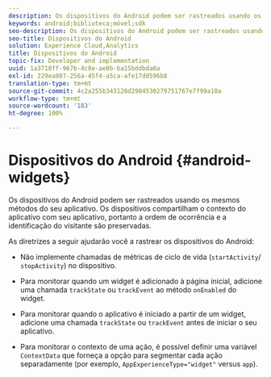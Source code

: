 ```yaml
---
description: Os dispositivos do Android podem ser rastreados usando os mesmos métodos do seu aplicativo. Os dispositivos compartilham o contexto do aplicativo com seu aplicativo, portanto a ordem de ocorrência e a identificação do visitante são preservadas.
keywords: android;biblioteca;móvel;sdk
seo-description: Os dispositivos do Android podem ser rastreados usando os mesmos métodos do seu aplicativo. Os dispositivos compartilham o contexto do aplicativo com seu aplicativo, portanto a ordem de ocorrência e a identificação do visitante são preservadas.
seo-title: Dispositivos do Android
solution: Experience Cloud,Analytics
title: Dispositivos do Android
topic-fix: Developer and implementation
uuid: 1a3718ff-967b-4c8e-ae0b-ba15bddbda0a
exl-id: 229ea987-256a-45f4-a5ca-afe17dd596b8
translation-type: tm+mt
source-git-commit: 4c2a255b343128d2904530279751767e7f99a10a
workflow-type: tm+mt
source-wordcount: '183'
ht-degree: 100%

---
```


# Dispositivos do Android {#android-widgets}

Os dispositivos do Android podem ser rastreados usando os mesmos métodos do seu aplicativo. Os dispositivos compartilham o contexto do aplicativo com seu aplicativo, portanto a ordem de ocorrência e a identificação do visitante são preservadas.

As diretrizes a seguir ajudarão você a rastrear os dispositivos do Android:

* Não implemente chamadas de métricas de ciclo de vida (`startActivity`/ `stopActivity`) no dispositivo.

* Para monitorar quando um widget é adicionado à página inicial, adicione uma chamada `trackState` ou `trackEvent` ao método `onEnabled` do widget.

* Para monitorar quando o aplicativo é iniciado a partir de um widget, adicione uma chamada `trackState` ou `trackEvent` antes de iniciar o seu aplicativo.

* Para monitorar o contexto de uma ação, é possível definir uma variável `ContextData` que forneça a opção para segmentar cada ação separadamente (por exemplo, `AppExperienceType="widget"` versus `app`).
